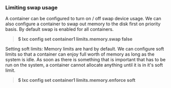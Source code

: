 ### Limiting swap usage 

A container can be configured to turn on / off swap device usage. We can also configure a container to swap out memory to the disk first on priority basis. By default swap is enabled for all containers.

> **$ lxc config set container1 limits.memory.swap false**

Setting soft limits: Memory limits are hard by default. We can configure soft limits so that a container can enjoy full worth of memory as long as the system is idle. As soon as there is something that is important that has to be run on the system, a container cannot allocate anything until it is in it&#039;s soft limit.

> **$ lxc config set container1 limits.memory.enforce soft**
